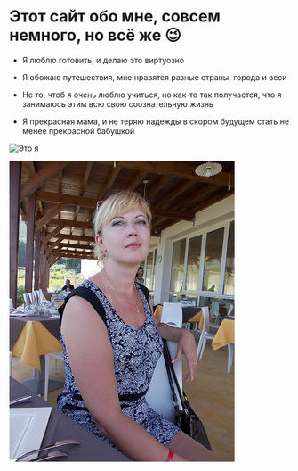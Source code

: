 # Этот сайт обо мне, совсем немного, но всё же 😉

* Я люблю готовить, и делаю это виртуозно

* Я обожаю путешествия, мне нравятся разные страны, города и веси

* Не то, чтоб я очень люблю учиться, но как-то так получается, что я занимаюсь этим всю свою соознательную жизнь

* Я прекрасная мама, и не теряю надежды в скором будущем стать не менее прекрасной бабушкой

![Это я](https://github.com/R-Lana/My/blob/main/%D0%AF1.png)

![Это я](https://github.com/R-Lana/My/blob/main/My%20foto.png)


